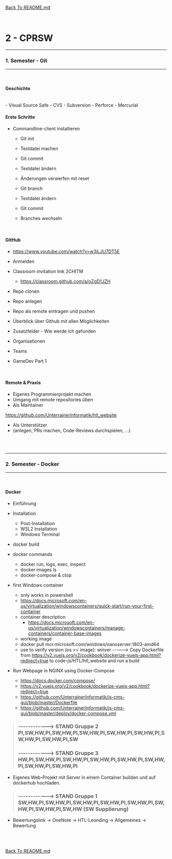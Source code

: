 [Back To README.md][back]

<br>

# 2 - CPRSW


----

###		1. Semester - Git

----

<br>

#### Geschichte
<br>
- Visual Source Safe
  - CVS
  - Subversion
  - Perforce
  - Mercurial

<br>

#### Erste Schritte

- Commandline-client installieren
  - Git init
  - Textdatei machen
  - Git commit
  - Textdatei ändern
  - Änderungen verwerfen mit reset
      			
  
  - Git branch
  - Textdatei ändern
  - Git commit
  - Branches wechseln

<br>

#### GitHub
- https://www.youtube.com/watch?v=w3jLJU7DT5E
- Anmelden
- Classroom invitation link 2CHITM
  - https://classroom.github.com/a/oZgD1JZH
- Repo clonen
- Repo anlegen
- Repo als remote eintragen und pushen
  
- Überblick über Github mit allen Möglichkeiten 
- Zusatzfelder - Wie werde ich gefunden
- Organisationen
- Teams

- GameDev Part 1

<br>

#### Remote & Praxis

- Eigenes Programmierprojekt machen
- Umgang mit remote repositories üben
- Als Maintainer

https://github.com/UnterrainerInformatik/htl_website

- Als Unterstützer
- (anlegen, PRs machen, Code-Reviews durchspielen, ...)

<br>

<br>

----

### 2. Semester - Docker

-----

<br>

#### Docker

- Einführung
- Installation
  - Post-Installation
  - WSL2 Installation
  - Windows Terminal
- docker build

- docker commands
  - docker run, logs, exec, inspect
  - docker images ls
  - docker-compose & ctop
- first Windows container
  - only works in powershell
  - https://docs.microsoft.com/en-us/virtualization/windowscontainers/quick-start/run-your-first-container
  - container description
    -  https://docs.microsoft.com/en-us/virtualization/windowscontainers/manage-containers/container-base-images
  -  working image
    - docker pull mcr.microsoft.com/windows/nanoserver:1803-amd64
  - use to verify version (os >= image): winver
  -----> Copy Dockerfile from https://v2.vuejs.org/v2/cookbook/dockerize-vuejs-app.html?redirect=true to code-js/HTL/htl_website and run a build
- Run Webpage in NGINX using Docker-Compose
  - https://docs.docker.com/compose/
  - https://v2.vuejs.org/v2/cookbook/dockerize-vuejs-app.html?redirect=true
  - https://github.com/UnterrainerInformatik/js-cms-gui/blob/master/Dockerfile
  - https://github.com/UnterrainerInformatik/js-cms-gui/blob/master/deploy/docker-compose.yml
> ### **------------> STAND Gruppe 2 PI,SW,HW,PI,SW,HW,PI,SW,HW,PI,SW,HW,PI,SW,HW,PI,SW,HW,PI,SW,HW,PI,SW**
> ### **------------> STAND Gruppe 3 HW,PI,SW,HW,PI,SW,HW,PI,SW,HW,PI,SW,HW,PI,SW,HW,PI,SW,HW,PI,SW,HW,PI**
  - Eigenes Web-Projekt mit Server in einem Container builden und auf dockerhub hochladen.
> ### **------------> STAND Gruppe 1 SW,HW,PI,SW,HW,PI,SW,HW,PI,SW,HW,PI,SW,HW,PI,SW,HW,PI,SW,HW,PI,SW,HW (SW Supplierung)**
- Bewertungslink -> OneNote -> HTL-Leonding -> Allgemeines -> Bewertung

<br>

<br>

[Back To README.md][back]

[back]: https://github.com/UnterrainerInformatik/htl

